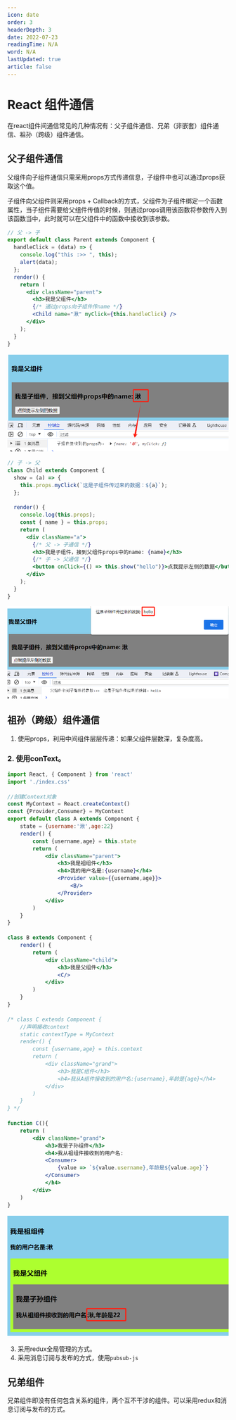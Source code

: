 ```yaml
---
icon: date
order: 3
headerDepth: 3
date: 2022-07-23
readingTime: N/A
word: N/A
lastUpdated: true
article: false
---
```

# React 组件通信 

在react组件间通信常见的几种情况有：父子组件通信、兄弟（非嵌套）组件通信、祖孙（跨级）组件通信。

## 父子组件通信

父组件向子组件通信只需采用props方式传递信息，子组件中也可以通过props获取这个值。

子组件向父组件则采用props + Callback的方式，父组件为子组件绑定一个函数属性，当子组件需要给父组件传值的时候，则通过props调用该函数将参数传入到该函数当中，此时就可以在父组件中的函数中接收到该参数。

```jsx
// 父 -> 子
export default class Parent extends Component {
  handleClick = (data) => {
    console.log("this :>> ", this);
    alert(data);
  };
  render() {
    return (
      <div className="parent">
        <h3>我是父组件</h3>
        {/* 通过props向子组件传name */}
        <Child name="湫" myClick={this.handleClick} />
      </div>
    );
  }
}
```
![父 -> 子](2.png)
```jsx
// 子 -> 父
class Child extends Component {
  show = (a) => {
    this.props.myClick(`这是子组件传过来的数据：${a}`);
  };

  render() {
    console.log(this.props);
    const { name } = this.props;
    return (
      <div className="a">
        {/* 父 -> 子通信 */}
        <h3>我是子组件，接到父组件props中的name: {name}</h3>
        {/* 子 -> 父通信 */}
        <button onClick={() => this.show("hello")}>点我提示左侧的数据</button>
      </div>
    );
  }
}
```


![子 -> 父](3.png)


## 祖孙（跨级）组件通信

1. 使用props，利用中间组件层层传递：如果父组件层数深，复杂度高。

### 2. 使用conText。

```jsx
import React, { Component } from 'react'
import './index.css'

//创建Context对象
const MyContext = React.createContext()
const {Provider,Consumer} = MyContext
export default class A extends Component {
	state = {username:'湫',age:22}
	render() {
		const {username,age} = this.state
		return (
			<div className="parent">
				<h3>我是祖组件</h3>
				<h4>我的用户名是:{username}</h4>
				<Provider value={{username,age}}>
					<B/>
				</Provider>
			</div>
		)
	}
}

class B extends Component {
	render() {
		return (
			<div className="child">
				<h3>我是父组件</h3>
				<C/>
			</div>
		)
	}
}

/* class C extends Component {
	//声明接收context
	static contextType = MyContext
	render() {
		const {username,age} = this.context
		return (
			<div className="grand">
				<h3>我是C组件</h3>
				<h4>我从A组件接收到的用户名:{username},年龄是{age}</h4>
			</div>
		)
	}
} */

function C(){
	return (
		<div className="grand">
			<h3>我是子孙组件</h3>
			<h4>我从祖组件接收到的用户名:
			<Consumer>
				{value => `${value.username},年龄是${value.age}`}
			</Consumer>
			</h4>
		</div>
	)
}
```
![Alt text](4.png)

3. 采用redux全局管理的方式。
4. 采用消息订阅与发布的方式，使用`pubsub-js`

## 兄弟组件

兄弟组件即没有任何包含关系的组件，两个互不干涉的组件。可以采用redux和消息订阅与发布的方式。

